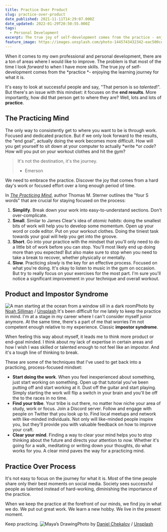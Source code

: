 ```yaml
---
title: Practice Over Product
slug: practice-over-product
date_published: 2021-11-11T14:29:07.000Z
date_updated: 2022-01-29T20:50:55.000Z
tags:
  - Personal Development
excerpt: The true joy of self-development comes from the practice - enjoying the learning journey for what it is.
feature_image: https://images.unsplash.com/photo-1445743432342-eac500ce72b7?crop=entropy&cs=tinysrgb&fit=max&fm=jpg&ixid=MnwxMTc3M3wwfDF8c2VhcmNofDU4fHxwcmFjdGljZXxlbnwwfHx8fDE2MzY2Mzc2NDI&ixlib=rb-1.2.1&q=80&w=2000
---
```


When it comes to my own professional and personal development, there are a ton of areas where I would like to improve. The problem is that most of the time I look *forward* to when I have more skills. The true joy of self-development comes from the *practice *- enjoying the learning journey for what it is.

It's easy to look at successful people and say, "That person is so *talented*!". But there's an issue with this mindset: it focuses on the **end results**. More importantly, how did that person get to where they are? Well, lots and lots of **practice**.

## The Practicing Mind

The only way to consistently get to where you want to be is through work. Focused and dedicated practice. But if we only look forward to the results, the "end goal", actually doing the work becomes more difficult. How will you get yourself to sit down at your computer to actually *write *or *code*? How will you put on your workout clothes and hit the gym?

> It's not the destination, it's the journey.
> 
> - Emerson

We need to embrace the practice. Discover the joy that comes from a hard day's work or focused effort over a long enough period of time.

In *[The Practicing Mind](https://www.amazon.ca/Practicing-Mind-Developing-Discipline-Challenge/dp/1608680908)*, author Thomas M. Sterner outlines the "four S words" that are crucial for staying focused on the process:

1. **Simplify**. Break down your work into easy-to-understand sections. Don't over-complicate.
2. **Small**. Similar to James Clear's idea of *atomic habits*: doing the smallest bits of work will help you to develop some momentum. Open up your word or code editor. Put on your workout clothes. Doing the tiniest task towards your goal will help you get into the groove.
3. **Short**. Go into your practice with the mindset that you'll only need to do a little bit of work before you can stop. You'll most likely end up doing more than you expected! But also make sure to stop when you need to take a break to recover, whether physically or mentally.
4. **Slow**. Practicing *slowly* is the key for an effective process. Focused on what you're doing. It's okay to listen to music in the gym on occasion. But try to really focus on your exercises for the most part. I'm sure you'll notice a significant improvement in your technique and overall workout.

## Product and Impostor Syndrome
![A man starting at the ocean from a window sill in a dark room](https://images.unsplash.com/photo-1473830394358-91588751b241?crop=entropy&amp;cs=tinysrgb&amp;fit=max&amp;fm=jpg&amp;ixid=MnwxMTc3M3wwfDF8c2VhcmNofDF8fGFsb25lfGVufDB8fHx8MTYzNjYzOTkzNA&amp;ixlib=rb-1.2.1&amp;q=80&amp;w=2000)Photo by [Noah Silliman](https://unsplash.com/@noahsilliman?utm_source=ghost&utm_medium=referral&utm_campaign=api-credit) / [Unsplash](https://unsplash.com/?utm_source=ghost&utm_medium=referral&utm_campaign=api-credit)
It's been difficult for me lately to keep the practice in mind. I'm at a stage in my career where I can't consider myself junior anymore. At the same time, there's a part of me that worries I'm not competent enough relative to my experience. Classic **impostor syndrome**.

When feeling this way about myself, it leads me to think more product or end-goal minded. I think about my lack of expertise in certain areas and how I wish I was skilled or talented enough to not feel like an impostor. And it's a tough line of thinking to break.

These are some of the techniques that I've used to get back into a practicing, process-focused mindset:

- **Start doing the work**. When you feel inexperienced about something, just start working on something. Open up that tutorial you've been putting off and start working at it. Dust off the guitar and start playing. Simply starting the work will flip a switch in your brain and you'll be off the to the races in no time.
- **Find your tribe**. Your tribe is out there, no matter how niche your area of study, work or focus. Join a Discord server. Follow and engage with people on Twitter that you look up to. Find local meetups and network with like-minded individuals. Not only will like-minded people inspire you, but they'll provide you with valuable feedback on how to improve your craft.
- **Clear your mind**. Finding a way to clear your mind helps you to stop thinking about the future and directs your attention to *now.* Whether it's going for a walk, meditating or writing down your thoughts, do what works for you. A clear mind paves the way for a practicing mind.

## Practice Over Process

It's not easy to focus on the journey for what it is. Most of the time people share only their best moments on social media. Society sees successful people as talented instead of hard-working, diminishing the importance of the practice.

When we keep the practice at the forefront of our minds, we find joy in what we do. We put out great work. We learn a new hobby. We live in the present moment.

Keep practicing.
![Maya’s Drawing](https://images.unsplash.com/photo-1521999693742-4717d76f97cc?crop=entropy&amp;cs=tinysrgb&amp;fit=max&amp;fm=jpg&amp;ixid=MnwxMTc3M3wwfDF8c2VhcmNofDR8fHByYWN0aWNlfGVufDB8fHx8MTYzNjYzNzYxNg&amp;ixlib=rb-1.2.1&amp;q=80&amp;w=2000)Photo by [Daniel Chekalov](https://unsplash.com/@dchuck?utm_source=ghost&utm_medium=referral&utm_campaign=api-credit) / [Unsplash](https://unsplash.com/?utm_source=ghost&utm_medium=referral&utm_campaign=api-credit)
